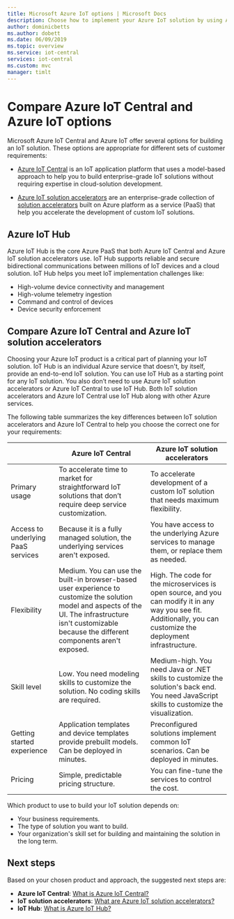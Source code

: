 ```yaml
---
title: Microsoft Azure IoT options | Microsoft Docs
description: Choose how to implement your Azure IoT solution by using Azure IoT Central, IoT solution accelerators, or IoT Hub.
author: dominicbetts
ms.author: dobett
ms.date: 06/09/2019
ms.topic: overview
ms.service: iot-central
services: iot-central
ms.custom: mvc
manager: timlt
---
```


# Compare Azure IoT Central and Azure IoT options

Microsoft Azure IoT Central and Azure IoT offer several options for building an IoT solution. These options are appropriate for different sets of customer requirements:

* [Azure IoT Central](overview-iot-central.md) is an IoT application platform that uses a model-based approach to help you to build enterprise-grade IoT solutions without requiring expertise in cloud-solution development.

* [Azure IoT solution accelerators](https://docs.microsoft.com/azure/iot-accelerators/) are an enterprise-grade collection of [solution accelerators](../../iot-accelerators/iot-accelerators-what-are-solution-accelerators.md) built on Azure platform as a service (PaaS) that help you accelerate the development of custom IoT solutions.

## Azure IoT Hub

Azure IoT Hub is the core Azure PaaS that both Azure IoT Central and Azure IoT solution accelerators use. IoT Hub supports reliable and secure bidirectional communications between millions of IoT devices and a cloud solution. IoT Hub helps you meet IoT implementation challenges like:

* High-volume device connectivity and management
* High-volume telemetry ingestion
* Command and control of devices
* Device security enforcement

## Compare Azure IoT Central and Azure IoT solution accelerators

Choosing your Azure IoT product is a critical part of planning your IoT solution. IoT Hub is an individual Azure service that doesn't, by itself, provide an end-to-end IoT solution. You can use IoT Hub as a starting point for any IoT solution. You also don’t need to use Azure IoT solution accelerators or Azure IoT Central to use IoT Hub. Both IoT solution accelerators and Azure IoT Central use IoT Hub along with other Azure services.

The following table summarizes the key differences between IoT solution accelerators and Azure IoT Central to help you choose the correct one for your requirements:

|     | Azure IoT Central | Azure IoT solution accelerators |
| --- | ----------- | --------- |
| Primary usage                      | To accelerate time to market for straightforward IoT solutions that don’t require deep service customization.                                                    | To accelerate development of a custom IoT solution that needs maximum flexibility.                                                                                                                             |
| Access to underlying PaaS services | Because it is a fully managed solution, the underlying services aren't exposed.                                                                                            | You have access to the underlying Azure services to manage them, or replace them as needed.                                                                                                                    |
| Flexibility                        | Medium. You can use the built-in browser-based user experience to customize the solution model and aspects of the UI. The infrastructure isn't customizable because the different components aren't exposed. | High. The code for the microservices is open source, and you can modify it in any way you see fit. Additionally, you can customize the deployment infrastructure.                                               |
| Skill level                        | Low. You need modeling skills to customize the solution. No coding skills are required.                                                                          | Medium-high. You need Java or .NET skills to customize the solution's back end. You need JavaScript skills to customize the visualization.                                                                       |
| Getting started experience             | Application templates and device templates provide prebuilt models. Can be deployed in minutes.                                                                                                  | Preconfigured solutions implement common IoT scenarios. Can be deployed in minutes.                                                                                                                            |
| Pricing                            | Simple, predictable pricing structure.                                                                                                                           | You can fine-tune the services to control the cost.                                                                                                                                                            |

Which product to use to build your IoT solution depends on:

* Your business requirements.
* The type of solution you want to build.
* Your organization's skill set for building and maintaining the solution in the long term.

## Next steps

Based on your chosen product and approach, the suggested next steps are:

* **Azure IoT Central**: [What is Azure IoT Central?](overview-iot-central.md)
* **IoT solution accelerators**: [What are Azure IoT solution accelerators?](../../iot-accelerators/iot-accelerators-what-are-solution-accelerators.md)
* **IoT Hub**: [What is Azure IoT Hub?](https://docs.microsoft.com/azure/iot-hub/iot-hub-what-is-iot-hub)